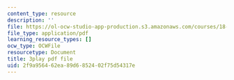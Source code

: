 ```yaml
---
content_type: resource
description: ''
file: https://ol-ocw-studio-app-production.s3.amazonaws.com/courses/18-01sc-single-variable-calculus-fall-2010/2f9a956462ea89d6852402f75d54317e_55ncRlBZstA.pdf
file_type: application/pdf
learning_resource_types: []
ocw_type: OCWFile
resourcetype: Document
title: 3play pdf file
uid: 2f9a9564-62ea-89d6-8524-02f75d54317e
---
```

